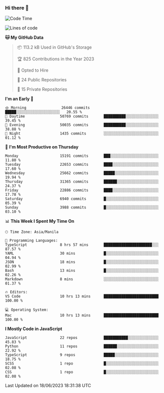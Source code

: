 ### Hi there 👋

<!--START_SECTION:waka-->
![Code Time](http://img.shields.io/badge/Code%20Time-322%20hrs%203%20mins-blue)

![Lines of code](https://img.shields.io/badge/From%20Hello%20World%20I%27ve%20Written-57.6%20million%20lines%20of%20code-blue)

**🐱 My GitHub Data** 

> 📦 113.2 kB Used in GitHub's Storage 
 > 
> 🏆 825 Contributions in the Year 2023
 > 
> 💼 Opted to Hire
 > 
> 📜 24 Public Repositories 
 > 
> 🔑 15 Private Repositories 
 > 
**I'm an Early 🐤** 

```text
🌞 Morning                26446 commits       █████░░░░░░░░░░░░░░░░░░░░   20.55 % 
🌆 Daytime                50769 commits       ██████████░░░░░░░░░░░░░░░   39.45 % 
🌃 Evening                50035 commits       ██████████░░░░░░░░░░░░░░░   38.88 % 
🌙 Night                  1435 commits        ░░░░░░░░░░░░░░░░░░░░░░░░░   01.12 % 
```
📅 **I'm Most Productive on Thursday** 

```text
Monday                   15191 commits       ███░░░░░░░░░░░░░░░░░░░░░░   11.80 % 
Tuesday                  22653 commits       ████░░░░░░░░░░░░░░░░░░░░░   17.60 % 
Wednesday                25662 commits       █████░░░░░░░░░░░░░░░░░░░░   19.94 % 
Thursday                 31365 commits       ██████░░░░░░░░░░░░░░░░░░░   24.37 % 
Friday                   22886 commits       ████░░░░░░░░░░░░░░░░░░░░░   17.78 % 
Saturday                 6940 commits        █░░░░░░░░░░░░░░░░░░░░░░░░   05.39 % 
Sunday                   3988 commits        █░░░░░░░░░░░░░░░░░░░░░░░░   03.10 % 
```


📊 **This Week I Spent My Time On** 

```text
🕑︎ Time Zone: Asia/Manila

💬 Programming Languages: 
TypeScript               8 hrs 57 mins       ██████████████████████░░░   87.57 % 
YAML                     30 mins             █░░░░░░░░░░░░░░░░░░░░░░░░   04.94 % 
JSON                     18 mins             █░░░░░░░░░░░░░░░░░░░░░░░░   02.99 % 
Bash                     13 mins             █░░░░░░░░░░░░░░░░░░░░░░░░   02.26 % 
Markdown                 8 mins              ░░░░░░░░░░░░░░░░░░░░░░░░░   01.37 % 

🔥 Editors: 
VS Code                  10 hrs 13 mins      █████████████████████████   100.00 % 

💻 Operating System: 
Mac                      10 hrs 13 mins      █████████████████████████   100.00 % 
```

**I Mostly Code in JavaScript** 

```text
JavaScript               22 repos            ███████████░░░░░░░░░░░░░░   45.83 % 
Python                   11 repos            ██████░░░░░░░░░░░░░░░░░░░   22.92 % 
TypeScript               9 repos             █████░░░░░░░░░░░░░░░░░░░░   18.75 % 
SCSS                     1 repo              █░░░░░░░░░░░░░░░░░░░░░░░░   02.08 % 
CSS                      1 repo              █░░░░░░░░░░░░░░░░░░░░░░░░   02.08 % 
```




 Last Updated on 18/06/2023 18:31:38 UTC
<!--END_SECTION:waka-->
